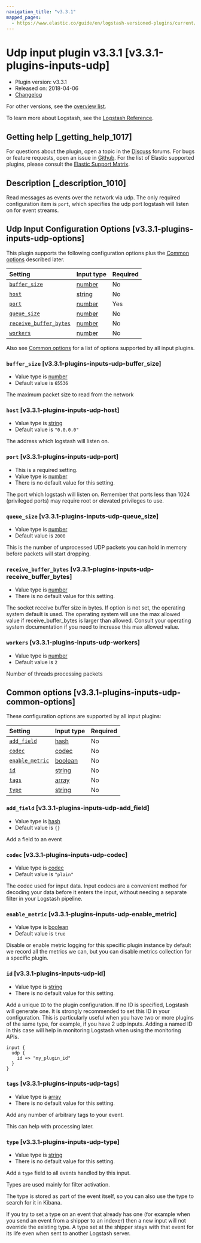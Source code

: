 ```yaml
---
navigation_title: "v3.3.1"
mapped_pages:
  - https://www.elastic.co/guide/en/logstash-versioned-plugins/current/v3.3.1-plugins-inputs-udp.html
---
```


# Udp input plugin v3.3.1 [v3.3.1-plugins-inputs-udp]

* Plugin version: v3.3.1
* Released on: 2018-04-06
* [Changelog](https://github.com/logstash-plugins/logstash-input-udp/blob/v3.3.1/CHANGELOG.md)

For other versions, see the [overview list](input-udp-index.md).

To learn more about Logstash, see the [Logstash Reference](https://www.elastic.co/guide/en/logstash/current/index.html).

## Getting help [_getting_help_1017]

For questions about the plugin, open a topic in the [Discuss](http://discuss.elastic.co) forums. For bugs or feature requests, open an issue in [Github](https://github.com/logstash-plugins/logstash-input-udp). For the list of Elastic supported plugins, please consult the [Elastic Support Matrix](https://www.elastic.co/support/matrix#matrix_logstash_plugins).

## Description [_description_1010]

Read messages as events over the network via udp. The only required configuration item is `port`, which specifies the udp port logstash will listen on for event streams.

## Udp Input Configuration Options [v3.3.1-plugins-inputs-udp-options]

This plugin supports the following configuration options plus the [Common options](v3-3-1-plugins-inputs-udp.md#v3.3.1-plugins-inputs-udp-common-options) described later.

| Setting | Input type | Required |
| :- | :- | :- |
| [`buffer_size`](v3-3-1-plugins-inputs-udp.md#v3.3.1-plugins-inputs-udp-buffer_size) | [number](/lsr/value-types.md#number) | No |
| [`host`](v3-3-1-plugins-inputs-udp.md#v3.3.1-plugins-inputs-udp-host) | [string](/lsr/value-types.md#string) | No |
| [`port`](v3-3-1-plugins-inputs-udp.md#v3.3.1-plugins-inputs-udp-port) | [number](/lsr/value-types.md#number) | Yes |
| [`queue_size`](v3-3-1-plugins-inputs-udp.md#v3.3.1-plugins-inputs-udp-queue_size) | [number](/lsr/value-types.md#number) | No |
| [`receive_buffer_bytes`](v3-3-1-plugins-inputs-udp.md#v3.3.1-plugins-inputs-udp-receive_buffer_bytes) | [number](/lsr/value-types.md#number) | No |
| [`workers`](v3-3-1-plugins-inputs-udp.md#v3.3.1-plugins-inputs-udp-workers) | [number](/lsr/value-types.md#number) | No |

Also see [Common options](v3-3-1-plugins-inputs-udp.md#v3.3.1-plugins-inputs-udp-common-options) for a list of options supported by all input plugins.

### `buffer_size` [v3.3.1-plugins-inputs-udp-buffer_size]

* Value type is [number](/lsr/value-types.md#number)
* Default value is `65536`

The maximum packet size to read from the network

### `host` [v3.3.1-plugins-inputs-udp-host]

* Value type is [string](/lsr/value-types.md#string)
* Default value is `"0.0.0.0"`

The address which logstash will listen on.

### `port` [v3.3.1-plugins-inputs-udp-port]

* This is a required setting.
* Value type is [number](/lsr/value-types.md#number)
* There is no default value for this setting.

The port which logstash will listen on. Remember that ports less than 1024 (privileged ports) may require root or elevated privileges to use.

### `queue_size` [v3.3.1-plugins-inputs-udp-queue_size]

* Value type is [number](/lsr/value-types.md#number)
* Default value is `2000`

This is the number of unprocessed UDP packets you can hold in memory before packets will start dropping.

### `receive_buffer_bytes` [v3.3.1-plugins-inputs-udp-receive_buffer_bytes]

* Value type is [number](/lsr/value-types.md#number)
* There is no default value for this setting.

The socket receive buffer size in bytes. If option is not set, the operating system default is used. The operating system will use the max allowed value if receive\_buffer\_bytes is larger than allowed. Consult your operating system documentation if you need to increase this max allowed value.

### `workers` [v3.3.1-plugins-inputs-udp-workers]

* Value type is [number](/lsr/value-types.md#number)
* Default value is `2`

Number of threads processing packets

## Common options [v3.3.1-plugins-inputs-udp-common-options]

These configuration options are supported by all input plugins:

| Setting | Input type | Required |
| :- | :- | :- |
| [`add_field`](v3-3-1-plugins-inputs-udp.md#v3.3.1-plugins-inputs-udp-add_field) | [hash](/lsr/value-types.md#hash) | No |
| [`codec`](v3-3-1-plugins-inputs-udp.md#v3.3.1-plugins-inputs-udp-codec) | [codec](/lsr/value-types.md#codec) | No |
| [`enable_metric`](v3-3-1-plugins-inputs-udp.md#v3.3.1-plugins-inputs-udp-enable_metric) | [boolean](/lsr/value-types.md#boolean) | No |
| [`id`](v3-3-1-plugins-inputs-udp.md#v3.3.1-plugins-inputs-udp-id) | [string](/lsr/value-types.md#string) | No |
| [`tags`](v3-3-1-plugins-inputs-udp.md#v3.3.1-plugins-inputs-udp-tags) | [array](/lsr/value-types.md#array) | No |
| [`type`](v3-3-1-plugins-inputs-udp.md#v3.3.1-plugins-inputs-udp-type) | [string](/lsr/value-types.md#string) | No |

### `add_field` [v3.3.1-plugins-inputs-udp-add_field]

* Value type is [hash](/lsr/value-types.md#hash)
* Default value is `{}`

Add a field to an event

### `codec` [v3.3.1-plugins-inputs-udp-codec]

* Value type is [codec](/lsr/value-types.md#codec)
* Default value is `"plain"`

The codec used for input data. Input codecs are a convenient method for decoding your data before it enters the input, without needing a separate filter in your Logstash pipeline.

### `enable_metric` [v3.3.1-plugins-inputs-udp-enable_metric]

* Value type is [boolean](/lsr/value-types.md#boolean)
* Default value is `true`

Disable or enable metric logging for this specific plugin instance by default we record all the metrics we can, but you can disable metrics collection for a specific plugin.

### `id` [v3.3.1-plugins-inputs-udp-id]

* Value type is [string](/lsr/value-types.md#string)
* There is no default value for this setting.

Add a unique `ID` to the plugin configuration. If no ID is specified, Logstash will generate one. It is strongly recommended to set this ID in your configuration. This is particularly useful when you have two or more plugins of the same type, for example, if you have 2 udp inputs. Adding a named ID in this case will help in monitoring Logstash when using the monitoring APIs.

```
input {
  udp {
    id => "my_plugin_id"
  }
}
```

### `tags` [v3.3.1-plugins-inputs-udp-tags]

* Value type is [array](/lsr/value-types.md#array)
* There is no default value for this setting.

Add any number of arbitrary tags to your event.

This can help with processing later.

### `type` [v3.3.1-plugins-inputs-udp-type]

* Value type is [string](/lsr/value-types.md#string)
* There is no default value for this setting.

Add a `type` field to all events handled by this input.

Types are used mainly for filter activation.

The type is stored as part of the event itself, so you can also use the type to search for it in Kibana.

If you try to set a type on an event that already has one (for example when you send an event from a shipper to an indexer) then a new input will not override the existing type. A type set at the shipper stays with that event for its life even when sent to another Logstash server.
